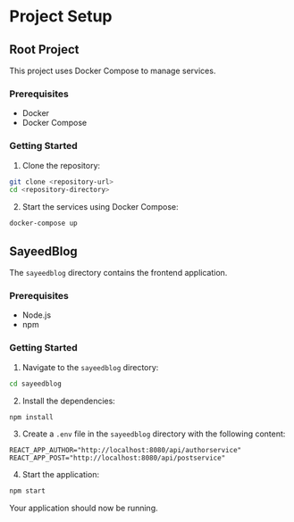 # Project Setup

## Root Project

This project uses Docker Compose to manage services.

### Prerequisites

- Docker
- Docker Compose

### Getting Started

1. Clone the repository:
  ```sh
  git clone <repository-url>
  cd <repository-directory>
  ```

2. Start the services using Docker Compose:
  ```sh
  docker-compose up
  ```

## SayeedBlog

The `sayeedblog` directory contains the frontend application.

### Prerequisites

- Node.js
- npm

### Getting Started

1. Navigate to the `sayeedblog` directory:
  ```sh
  cd sayeedblog
  ```

2. Install the dependencies:
  ```sh
  npm install
  ```

3. Create a `.env` file in the `sayeedblog` directory with the following content:
  ```env
  REACT_APP_AUTHOR="http://localhost:8080/api/authorservice"
  REACT_APP_POST="http://localhost:8080/api/postservice"
  ```

4. Start the application:
  ```sh
  npm start
  ```

Your application should now be running.